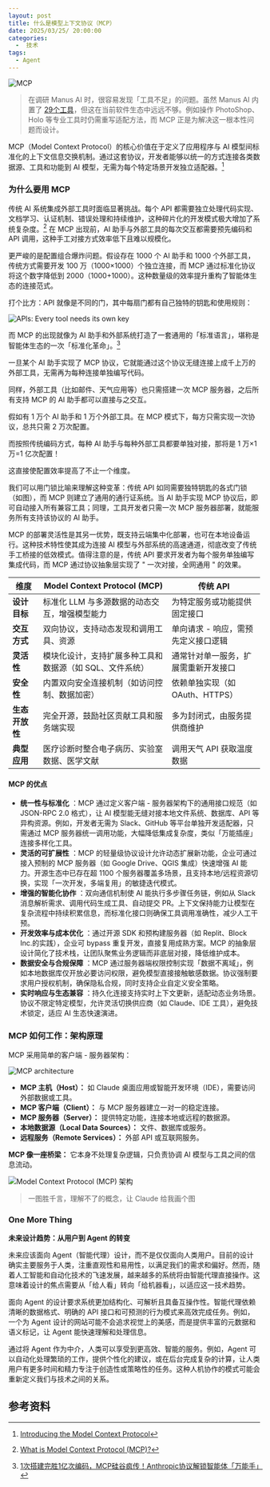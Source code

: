 ```yaml
---
layout: post
title: 什么是模型上下文协议（MCP）
date: 2025/03/25/ 20:00:00
categories:
  -  技术
tags:
  - Agent
---
```


![MCP](https://pics.naaln.com/2025-03-25-e1a0e561818d454f8faaf7fbea12f70e.png-basicBlog)

> 在调研 Manus AI 时，很容易发现「工具不足」的问题。虽然 Manus AI 内置了 [29个工具](https://blog.naaln.com/2025/03/Manus/#tools-json)，但这在当前软件生态中远远不够。例如操作 PhotoShop、Holo 等专业工具时仍需重写适配方法，而 MCP 正是为解决这一根本性问题而设计。

MCP（Model Context Protocol）的核心价值在于定义了应用程序与 AI 模型间标准化的上下文信息交换机制。通过这套协议，开发者能够以统一的方式连接各类数据源、工具和功能到 AI 模型，无需为每个特定场景开发独立适配器。[^1]

### 为什么要用 MCP

传统 AI 系统集成外部工具时面临显著挑战。每个 API 都需要独立处理代码实现、文档学习、认证机制、错误处理和持续维护，这种碎片化的开发模式极大增加了系统复杂度。[^2] 在 MCP 出现前，AI 助手与外部工具的每次交互都需要预先编码和 API 调用，这种手工对接方式效率低下且难以规模化。

更严峻的是配置组合爆炸问题。假设存在 1000 个 AI 助手和 1000 个外部工具，传统方式需要开发 100 万（1000×1000）个独立连接，而 MCP 通过标准化协议将这个数字降低到 2000（1000+1000）。这种数量级的效率提升重构了智能体生态的连接范式。

打个比方：API 就像是不同的门，其中每扇门都有自己独特的钥匙和使用规则：

![APls: Every tool needs its own key](https://pics.naaln.com/2025-03-25-9e00c24eb31b4fcdb7dda58a81db9bed.png-basicBlog)

而 MCP 的出现就像为 AI 助手和外部系统打造了一套通用的「标准语言」，堪称是智能体生态的一次「标准化革命」。[^3]

一旦某个 AI 助手实现了 MCP 协议，它就能通过这个协议无缝连接上成千上万的外部工具，无需再为每种连接单独编写代码。

同样，外部工具（比如邮件、天气应用等）也只需搭建一次 MCP 服务器，之后所有支持 MCP 的 AI 助手都可以直接与之交互。

假如有 1 万个 AI 助手和 1 万个外部工具。在 MCP 模式下，每方只需实现一次协议，总共只需 2 万次配置。

而按照传统编码方式，每种 AI 助手与每种外部工具都要单独对接，那将是 1 万×1 万=1 亿次配置！

这直接使配置效率提高了不止一个维度。

我们可以用门锁比喻来理解这种变革：传统 API 如同需要独特钥匙的各式门锁（如图），而 MCP 则建立了通用的通行证系统。当 AI 助手实现 MCP 协议后，即可自动接入所有兼容工具；同理，工具开发者只需一次 MCP 服务器部署，就能服务所有支持该协议的 AI 助手。

MCP 的部署灵活性是其另一优势，既支持云端集中化部署，也可在本地设备运行。这种技术特性使其成为连接 AI 模型与外部系统的高速通道，彻底改变了传统手工桥接的低效模式。值得注意的是，传统 API 要求开发者为每个服务单独编写集成代码，而 MCP 通过协议抽象层实现了 " 一次对接，全网通用 " 的效果。

| **维度**    | **Model Context Protocol (MCP)** | **传统 API**            |
| --------- | -------------------------------- | --------------------- |
| **设计目标**  | 标准化 LLM 与多源数据的动态交互，增强模型能力        | 为特定服务或功能提供固定接口        |
| **交互方式**  | 双向协议，支持动态发现和调用工具、资源              | 单向请求 - 响应，需预先定义接口逻辑   |
| **灵活性**   | 模块化设计，支持扩展多种工具和数据源（如 SQL、文件系统）   | 通常针对单一服务，扩展需重新开发接口    |
| **安全性**   | 内置双向安全连接机制（如访问控制、数据加密）           | 依赖单独实现（如 OAuth、HTTPS） |
| **生态开放性** | 完全开源，鼓励社区贡献工具和服务端实现              | 多为封闭式，由服务提供商维护        |
| **典型应用**  | 医疗诊断时整合电子病历、实验室数据、医学文献           | 调用天气 API 获取温度数据       |

#### MCP 的优点

- **统一性与标准化** ：MCP 通过定义客户端 - 服务器架构下的通用接口规范（如 JSON-RPC 2.0 格式），让 AI 模型能无缝对接本地文件系统、数据库、API 等异构资源。例如，开发者无需为 Slack、GitHub 等平台单独开发适配器，只需通过 MCP 服务器统一调用功能，大幅降低集成复杂度，类似「万能插座」连接多样化工具。
- **灵活的可扩展性** ：MCP 的轻量级协议设计允许动态扩展新功能，企业可通过接入预制的 MCP 服务器（如 Google Drive、QGIS 集成）快速增强 AI 能力。开源生态中已存在超 1100 个服务器覆盖多场景，且支持本地/远程资源切换，实现「一次开发，多端复用」的敏捷迭代模式。
- **增强的智能化协作** ：双向通信机制使 AI 能执行多步骤任务链，例如从 Slack 消息解析需求、调用代码生成工具、自动提交 PR。上下文保持能力让模型在复杂流程中持续积累信息，而标准化接口则确保工具调用准确性，减少人工干预。
- **开发效率与成本优化** ：通过开源 SDK 和预构建服务器（如 Replit、Block Inc.的实践），企业可 bypass 重复开发，直接复用成熟方案。MCP 的抽象层设计简化了技术栈，让团队聚焦业务逻辑而非底层对接，降低维护成本。
- **数据安全与合规保障** ：MCP 通过服务器端权限控制实现「数据不离域」，例如本地数据库仅开放必要访问权限，避免模型直接接触敏感数据。协议强制要求用户授权机制，确保隐私合规，同时支持企业自定义安全策略。
- **实时响应与生态兼容** ：持久化连接支持实时上下文更新，适配动态业务场景。协议不限定特定模型，允许灵活切换供应商（如 Claude、IDE 工具），避免技术锁定，适应 AI 生态快速演进。

### MCP 如何工作：架构原理

MCP 采用简单的客户端 - 服务器架构：

![MCP architecture](https://pics.naaln.com/2025-03-25-24e69e37029a4985bd5f11e0e348d3f6.png-basicBlog)

- **MCP 主机（Host）：** 如 Claude 桌面应用或智能开发环境（IDE），需要访问外部数据或工具。
- **MCP 客户端（Client）：** 与 MCP 服务器建立一对一的稳定连接。
- **MCP 服务器（Server）：** 提供特定功能，连接本地或远程的数据源。
- **本地数据源（Local Data Sources）：** 文件、数据库或服务。
- **远程服务（Remote Services）：** 外部 API 或互联网服务。

**MCP 像一座桥梁：** 它本身不处理复杂逻辑，只负责协调 AI 模型与工具之间的信息流动。

![Model Context Protocol (MCP) 架构](https://pics.naaln.com/2025-03-25-35b7ada9b42140e99a6dc75931f61dfc.svg-basicBlog)

> 一图胜千言，理解不了的概念，让 Claude 给我画个图

### One More Thing

**未来设计趋势：从用户到 Agent 的转变**

未来应该面向 Agent（智能代理）设计，而不是仅仅面向人类用户。目前的设计确实主要服务于人类，注重直观性和易用性，以满足我们的需求和偏好。然而，随着人工智能和自动化技术的飞速发展，越来越多的系统将由智能代理直接操作。这意味着设计的焦点需要从「给人看」转向「给机器看」，以适应这一技术趋势。

面向 Agent 的设计要求系统更加结构化、可解析且具备互操作性。智能代理依赖清晰的数据格式、明确的 API 接口和可预测的行为模式来高效完成任务。例如，一个为 Agent 设计的网站可能不会追求视觉上的美感，而是提供丰富的元数据和语义标记，让 Agent 能快速理解和处理信息。

通过将 Agent 作为中介，人类可以享受到更高效、智能的服务。例如，Agent 可以自动化处理繁琐的工作，提供个性化的建议，或在后台完成复杂的计算，让人类用户有更多时间和精力专注于创造性或策略性的任务。这种人机协作的模式可能会重新定义我们与技术之间的关系。

## 参考资料

[^1]: [Introducing the Model Context Protocol](https://www.anthropic.com/news/model-context-protocol)
[^2]: [What is Model Context Protocol (MCP)?](https://norahsakal.com/blog/mcp-vs-api-model-context-protocol-explained/)
[^3]: [1次搭建完胜1亿次编码，MCP硅谷疯传！Anthropic协议解锁智能体「万能手」](https://news.qq.com/rain/a/20250310A04LIP00)
